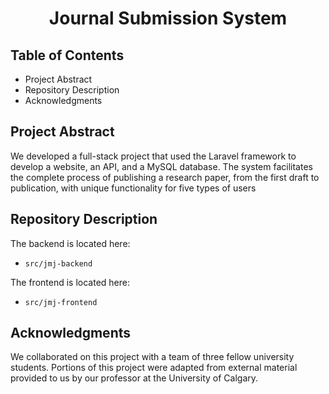 <h1 align="center"><b>Journal Submission System</b></h1>

## Table of Contents
+ Project Abstract
+ Repository Description
+ Acknowledgments 

## Project Abstract
We developed a full-stack project that used the Laravel framework to develop a website, an API, and a MySQL database. The system facilitates the complete process of publishing a research paper, from the first draft to publication, with unique functionality for five types of users

## Repository Description
The backend is located here:
+ `src/jmj-backend`

The frontend is located here:
+ `src/jmj-frontend`

## Acknowledgments 
We collaborated on this project with a team of three fellow university students. Portions of this project were adapted from external material provided to us by our professor at the University of Calgary.